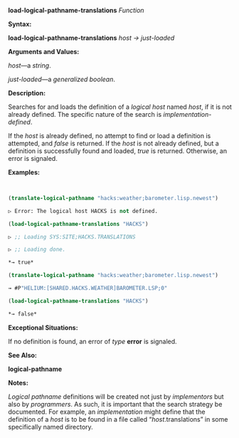 **load-logical-pathname-translations** *Function* 



**Syntax:** 



**load-logical-pathname-translations** *host → just-loaded* 



**Arguments and Values:** 



*host*—a *string*. 



*just-loaded*—a *generalized boolean*. 



**Description:** 



Searches for and loads the definition of a *logical host* named *host*, if it is not already defined. The specific nature of the search is *implementation-defined*. 







 



 



If the *host* is already defined, no attempt to find or load a definition is attempted, and *false* is returned. If the *host* is not already defined, but a definition is successfully found and loaded, *true* is returned. Otherwise, an error is signaled. 



**Examples:**
```lisp
 

(translate-logical-pathname "hacks:weather;barometer.lisp.newest") 

▷ Error: The logical host HACKS is not defined. 

(load-logical-pathname-translations "HACKS") 

▷ ;; Loading SYS:SITE;HACKS.TRANSLATIONS 

▷ ;; Loading done. 

*→ true* 

(translate-logical-pathname "hacks:weather;barometer.lisp.newest") 

→ #P"HELIUM:[SHARED.HACKS.WEATHER]BAROMETER.LSP;0" 

(load-logical-pathname-translations "HACKS") 

*→ false* 


```
**Exceptional Situations:** 



If no definition is found, an error of *type* **error** is signaled. 



**See Also:** 



**logical-pathname** 



**Notes:** 



*Logical pathname* definitions will be created not just by *implementors* but also by *programmers*. As such, it is important that the search strategy be documented. For example, an *implementation* might define that the definition of a *host* is to be found in a file called “*host*.translations” in some specifically named directory. 



